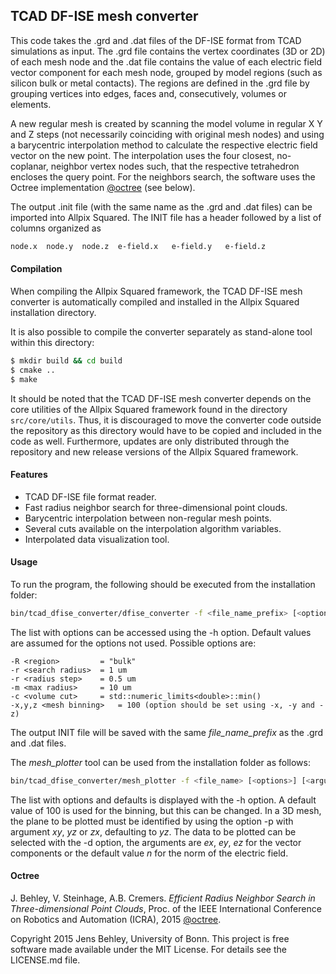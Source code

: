 ## TCAD DF-ISE mesh converter
This code takes the .grd and .dat files of the DF-ISE format from TCAD simulations as input. The .grd file contains the vertex coordinates (3D or 2D) of each mesh node and the .dat file contains the value of each electric field vector component for each mesh node, grouped by model regions (such as silicon bulk or metal contacts). The regions are defined in the .grd file by grouping vertices into edges, faces and, consecutively, volumes or elements.

A new regular mesh is created by scanning the model volume in regular X Y and Z steps (not necessarily coinciding with original mesh nodes) and using a barycentric interpolation method to calculate the respective electric field vector on the new point. The interpolation uses the four closest, no-coplanar, neighbor vertex nodes such, that the respective tetrahedron encloses the query point. For the neighbors search, the software uses the Octree implementation [@octree] (see below).

The output .init file (with the same name as the .grd and .dat files) can be imported into Allpix Squared. The INIT file has a header followed by a list of columns organized as
```bash
node.x	node.y	node.z	e-field.x	e-field.y	e-field.z
```

#### Compilation

When compiling the Allpix Squared framework, the TCAD DF-ISE mesh converter is automatically compiled and installed in the Allpix Squared installation directory.

It is also possible to compile the converter separately as stand-alone tool within this directory:
```bash
$ mkdir build && cd build
$ cmake ..
$ make
```

It should be noted that the TCAD DF-ISE mesh converter depends on the core utilities of the Allpix Squared framework found in the directory `src/core/utils`. Thus, it is discouraged to move the converter code outside the repository as this directory would have to be copied and included in the code as well. Furthermore, updates are only distributed through the repository and new release versions of the Allpix Squared framework.

#### Features
- TCAD DF-ISE file format reader.
- Fast radius neighbor search for three-dimensional point clouds.
- Barycentric interpolation between non-regular mesh points.
- Several cuts available on the interpolation algorithm variables.
- Interpolated data visualization tool.

#### Usage
To run the program, the following should be executed from the installation folder:
```bash
bin/tcad_dfise_converter/dfise_converter -f <file_name_prefix> [<options>] [<arguments>]
```
The list with options can be accessed using the -h option.
Default values are assumed for the options not used. Possible options are:
```
-R <region> 		= "bulk"
-r <search radius>	= 1 um
-r <radius step>	= 0.5 um
-m <max radius>		= 10 um
-c <volume cut>		= std::numeric_limits<double>::min()
-x,y,z <mesh binning>	= 100 (option should be set using -x, -y and -z)
```

The output INIT file will be saved with the same *file_name_prefix* as the .grd and .dat files.

The *mesh_plotter* tool can be used from the installation folder as follows:
```bash
bin/tcad_dfise_converter/mesh_plotter -f <file_name> [<options>] [<arguments>]
```
The list with options and defaults is displayed with the -h option. A default value of 100 is used for the binning, but this can be changed.
In a 3D mesh, the plane to be plotted must be identified by using the option -p with argument *xy*, *yz* or *zx*, defaulting to *yz*.
The data to be plotted can be selected with the -d option, the arguments are *ex*, *ey*, *ez* for the vector components or the default value *n* for the norm of the electric field.


#### Octree
J. Behley, V. Steinhage, A.B. Cremers. *Efficient Radius Neighbor Search in Three-dimensional Point Clouds*, Proc. of the IEEE International Conference on Robotics and Automation (ICRA), 2015 [@octree].

Copyright 2015 Jens Behley, University of Bonn.
This project is free software made available under the MIT License. For details see the LICENSE.md file.

[@octree]: http://jbehley.github.io/papers/behley2015icra.pdf

